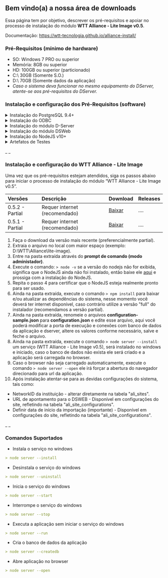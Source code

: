 ## Bem vindo(a) a nossa área de downloads

Essa página tem por objetivo, descrever os pré-requisitos e apoiar no processo de instalação do módulo **WTT Alliance - Lite Image v0.5**.

Documentação: https://wtt-tecnologia.github.io/alliance-install/

### Pré-Requisitos (mínimo de hardware)
- SO: Windows 7 PRO ou superior
- Memória: 8GB ou superior
- HD: 100GB ou superior (particionado)
- C:\ 30GB (Somente S.O.)
- D:\ 70GB (Somente dados da aplicação)
- _Caso o sistema deva funcionar no mesmo equipamento do DServer, atente-se aos pré-requisitos do DServer._



### Instalação e configuração dos Pré-Requisitos (software) 


<details><summary> Instalação do PostgreSQL 9.4+ </summary>
	<p>
	 <h5 style="margin-left: 30px;">Download PostgreSQL 9.4</h5>
		<ol>
			<li> No arquivo para download acima, encontra-se o instalador, manual de instalação e configuração.</li>
			<li> Install postgres, remove flag "launch stack Builder at exit?"</li>
			<li> Criar banco de dados</li>
			 <li>  Criar table space com nome WTTDSERVER, apontando para o diretório DB do dserver ex. C:\WTT\dserver\Db</li>
			 <li>  Criar Database com nome WTTDSERVER</li>
		</ol>
	</p>
</details>



<details><summary> Instalação do ODBC </summary>
	<p>
	 <h5 style="margin-left: 30px;">Download ODBC</h5>
		<ol>
			<li> No arquivo para download acima, encontra-se o instalador, manual de instalação e configuração.</li>
			<li> Efetue a instalação do ODBC.</li>
			<li> Configure ODBC, adicionando Postgres ANSI e configurando conexão com Dserver</li>
		</ol>
	</p>
</details>



<details><summary> Instalação do módulo D-Server </summary>
	<p>
	 <h5 style="margin-left: 30px;">Download D-Server</h5>
		<ol>
			<li> No arquivo para download acima, encontra-se o instalador e manual de instalação e configuração.</li>
			<li> Criar pasta "WTT" na raiz do diretório desejado.</li>
			<li> Copiar pasta dserver para dentro da pasta WTT, criada anteriormente.</li>
			<li> Configurar dserver.</li>
			<li> Instalar o serviço do dserver.</li>
			<li> Ativar Dserver.</li>
			<li> Cria pastar "C:\WTT\storage\dcmimport"</li>
			<li> Marcar flag "habilitar importação de arquivos dicom".</li>
		</ol>
	</p>
</details>



<details><summary> Instalação do módulo DSWeb </summary>
	<p>
	 <h5 style="margin-left: 30px;"> Download DSWeb </h5>
		<ol>
			<li> No arquivo para download acima, encontra-se o instalador e manual de instalação e configuração. </li>
			<li> Ativar IIS. </li>
			<li> Instalar urlrewrite2.exe. </li>
			<li> Configurar IIS. </li>
			<li> Na raiz (primeiro item da coluna esquerda), seleciona Restrições ISAPI e CGI e clica em Editar configurações de recurso 	e marca a opção: Permitir módulos CGI não especificado. </li>
			<li> Mapeamentos de manipulador (seleciona CGI > botão direito, seleciona Editar Permissões de Recurso > Marcar opção executar ) </li>
			<li> Default Web Site ( adicionar novo diretório virtual > Alias: STORAGE, Caminho fisico "c:\WTT\storage"´> conectar como: selecionar usuário WTTService  ) </li>
			<li> Default Web Site ( adicionar novo diretório virtual > Alias: dsweb, Caminho fisico "c:\WTT\Dserver\Web"´> conectar como: selecionar usuário WTTService  ) </li>
			<li> efault Web Site > dsweb ( URL Rewrite . Add Rules > Blank Rule > name: dsweb.exe | Pattern: .* | conditions: selecona lista em logical Grouping: Match Any, clica em ADD, check if ainput string: Is Not a File, confirma | em 		Rewrite URL informa o valor: dsweb.exe/{R:0} | Aplicar  ) </li>
			<li> Teste: http://127.0.0.1/dsweb/version (Deve apresentar a versão do dsweb) </li>
			<li> Default Web Site > Storage ( selecionar Tipos de MIME e adicionar extenção .data (binary/dat), .dcm (binary/dcm) ) </li>
			<li> Rodar script headers.cmd com permissão de ADM </li>
		</ol>
	</p>
</details>



<details><summary> Instalação do NodeJS v10+ </summary>
	<p>
	 <h5 style="margin-left: 30px;"> Download NodeJS v10+ </h5>
		<ol>
			<li> No arquivo para download acima, encontra-se o instalador e manual de instalação e configuração. </li>
			<li> Executar o instalado em modo ADM. </li>
		</ol>
	</p>
</details>


<details><summary> Artefatos de Testes </summary>
	<p>
	 <h5 style="margin-left: 30px;"> Download Artefatos de Testes </h5>
		<ol>
			<li> No arquivo para download acima, encontra-se artefatos para apoiar os testes pós instalação. </li>
		</ol>
	</p>
</details>

_ _

### Instalação e configuração do WTT Alliance - Lite Image


Uma vez que os pré-requisitos estejam atendidos, siga os passos abaixo para iniciar o processo de instalação do módulo “WTT Alliance - Lite Image v0.5”.

| Versões | Descrição | Download | Releases
|:-------------|:------------------|:----------------|:----------------|
| 0.5.2 - Partial | Requer internet (recomendado) | [Baixar](https://github.com/WTT-TECNOLOGIA/alliance-install/blob/master/wtt-alliance-lite-image-v0.5.2.zip) | .... |
| 0.5.1 - Partial | Requer internet (recomendado) | [Baixar](https://github.com/WTT-TECNOLOGIA/alliance-install/raw/master/wtt-alliance-lite-image-v0.5.1.zip) | .... |

1. Faça o download da versão mais recente (preferencialmente partial).
2. Extraia o arquivo no local com maior espaço (exemplo: D:\WTT\Alliance\lite-image).
3. Entre na pasta extraída através do **prompt de comando (modo administador)**.
4. Execute o comando: `> node -v` se a versão do nodejs não for exibida, significa que o NodeJS ainda não foi instalado, então baixe ele [aqui](https://nodejs.org/dist/v12.13.1/node-v12.13.1-x64.msi) e prossiga com a instalação do NodeJS.
5. Repita o passo 4 para certificar que o NodeJS esteja realmente pronto para ser usado.
6. Ainda na pasta extraída, execute o comando `> npm install` para baixar e/ou atualizar as dependências do sistema, nesse momento você deverá ter internet disponível, caso contrário utilize a versão "full" do instalador (recomendamos a versão partial).
7. Ainda na pasta extraída, renomeie o arquivos **configuration-sample.json** para **configuration.json** e edite esse arquivo, aqui você poderá modificar a porta de execução e conexões com banco de dados da aplicação e dserver, altere os valores conforme necessário, salve e feche o arquivo.
8. Ainda na pasta extraída, execute o comando `> node server --install` um serviço (WTT Alliance - Lite Image v0.5), será instalado no windows e iniciado, caso o banco de dados não exista ele será criado e a aplicação será carregada no browser.
9. Caso o browser não seja carregado automaticamente, execute o comando `> node server --open` ele irá forçar a abertura do navegador direcionado para url da aplicação.
10. Após instalação atentar-se para as devidas configurações do sistema, tais como:
- NetworkID da instituição - alterar diretamente na tabela "ali_sites".
- URL de apontamento para o DSWEB - Disponível em configurações do site, refletindo na tabela "ali_site_configurations".
- Definir data de início da importação (importante) - Disponível em configurações do site, refletindo na tabela "ali_site_configurations".


_ _
### Comandos Suportados
- Instala o serviço no windows
```markdown
> node server --install
```

- Desinstala o serviço do windows
```markdown
> node server --uninstall
```

- Inicia o serviço do windows
```markdown
> node server --start
```

- Interrompe o serviço do windows
```markdown
> node server --stop
```

- Executa a aplicação sem iniciar o serviço do windows
```markdown
> node server --run
```

- Cria o banco de dados da aplicação
```markdown
> node server --createdb
```

- Abre aplicação no browser
```markdown
> node server --open
```

